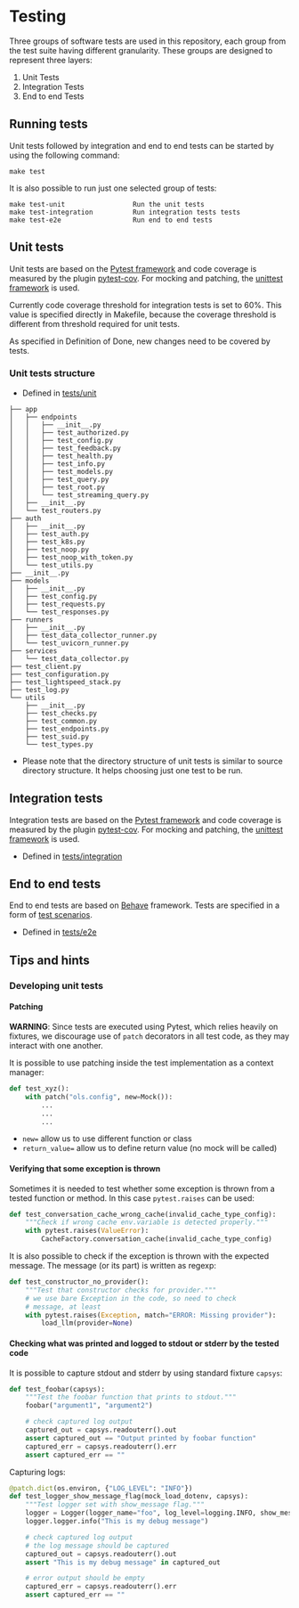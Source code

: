 # Testing

Three groups of software tests are used in this repository, each group from the test suite having different granularity. These groups are designed to represent three layers:

1. Unit Tests
1. Integration Tests
1. End to end Tests



## Running tests

Unit tests followed by integration and end to end tests can be started by using the following command:

```
make test
```

It is also possible to run just one selected group of tests:

```
make test-unit                 Run the unit tests
make test-integration          Run integration tests tests
make test-e2e                  Run end to end tests
```



## Unit tests

Unit tests are based on the [Pytest framework](https://docs.pytest.org/en/) and code coverage is measured by the plugin [pytest-cov](https://github.com/pytest-dev/pytest-cov). For mocking and patching, the [unittest framework](https://docs.python.org/3/library/unittest.html) is used.

Currently code coverage threshold for integration tests is set to 60%. This value is specified directly in Makefile, because the coverage threshold is different from threshold required for unit tests.

As specified in Definition of Done, new changes need to be covered by tests.

### Unit tests structure

* Defined in [tests/unit](https://github.com/lightspeed-core/lightspeed-stack/tree/main/tests/unit)


```
├── app
│   ├── endpoints
│   │   ├── __init__.py
│   │   ├── test_authorized.py
│   │   ├── test_config.py
│   │   ├── test_feedback.py
│   │   ├── test_health.py
│   │   ├── test_info.py
│   │   ├── test_models.py
│   │   ├── test_query.py
│   │   ├── test_root.py
│   │   └── test_streaming_query.py
│   ├── __init__.py
│   └── test_routers.py
├── auth
│   ├── __init__.py
│   ├── test_auth.py
│   ├── test_k8s.py
│   ├── test_noop.py
│   ├── test_noop_with_token.py
│   └── test_utils.py
├── __init__.py
├── models
│   ├── __init__.py
│   ├── test_config.py
│   ├── test_requests.py
│   └── test_responses.py
├── runners
│   ├── __init__.py
│   ├── test_data_collector_runner.py
│   └── test_uvicorn_runner.py
├── services
│   └── test_data_collector.py
├── test_client.py
├── test_configuration.py
├── test_lightspeed_stack.py
├── test_log.py
└── utils
    ├── __init__.py
    ├── test_checks.py
    ├── test_common.py
    ├── test_endpoints.py
    ├── test_suid.py
    └── test_types.py
```

* Please note that the directory structure of unit tests is similar to source directory structure. It helps choosing just one test to be run.



## Integration tests

Integration tests are based on the [Pytest framework](https://docs.pytest.org/en/) and code coverage is measured by the plugin [pytest-cov](https://github.com/pytest-dev/pytest-cov). For mocking and patching, the [unittest framework](https://docs.python.org/3/library/unittest.html) is used.

* Defined in [tests/integration](https://github.com/lightspeed-core/lightspeed-stack/tree/main/tests/integration)



## End to end tests

End to end tests are based on [Behave](https://behave.readthedocs.io/en/stable/) framework. Tests are specified in a form of [test scenarios](e2e_scenarios.md).

* Defined in [tests/e2e](https://github.com/lightspeed-core/lightspeed-stack/tree/main/tests/e2e)



## Tips and hints

### Developing unit tests

#### Patching

**WARNING**:
Since tests are executed using Pytest, which relies heavily on fixtures,
we discourage use of `patch` decorators in all test code, as they may interact with one another.

It is possible to use patching inside the test implementation as a context manager:

```python
def test_xyz():
    with patch("ols.config", new=Mock()):
        ...
        ...
        ...
```

- `new=` allow us to use different function or class
- `return_value=` allow us to define return value (no mock will be called)


#### Verifying that some exception is thrown

Sometimes it is needed to test whether some exception is thrown from a tested function or method. In this case `pytest.raises` can be used:


```python
def test_conversation_cache_wrong_cache(invalid_cache_type_config):
    """Check if wrong cache env.variable is detected properly."""
    with pytest.raises(ValueError):
        CacheFactory.conversation_cache(invalid_cache_type_config)
```

It is also possible to check if the exception is thrown with the expected message. The message (or its part) is written as regexp:

```python
def test_constructor_no_provider():
    """Test that constructor checks for provider."""
    # we use bare Exception in the code, so need to check
    # message, at least
    with pytest.raises(Exception, match="ERROR: Missing provider"):
        load_llm(provider=None)
```

#### Checking what was printed and logged to stdout or stderr by the tested code

It is possible to capture stdout and stderr by using standard fixture `capsys`:

```python
def test_foobar(capsys):
    """Test the foobar function that prints to stdout."""
    foobar("argument1", "argument2")

    # check captured log output
    captured_out = capsys.readouterr().out
    assert captured_out == "Output printed by foobar function"
    captured_err = capsys.readouterr().err
    assert captured_err == ""
```

Capturing logs:

```python
@patch.dict(os.environ, {"LOG_LEVEL": "INFO"})
def test_logger_show_message_flag(mock_load_dotenv, capsys):
    """Test logger set with show_message flag."""
    logger = Logger(logger_name="foo", log_level=logging.INFO, show_message=True)
    logger.logger.info("This is my debug message")

    # check captured log output
    # the log message should be captured
    captured_out = capsys.readouterr().out
    assert "This is my debug message" in captured_out

    # error output should be empty
    captured_err = capsys.readouterr().err
    assert captured_err == ""
```
